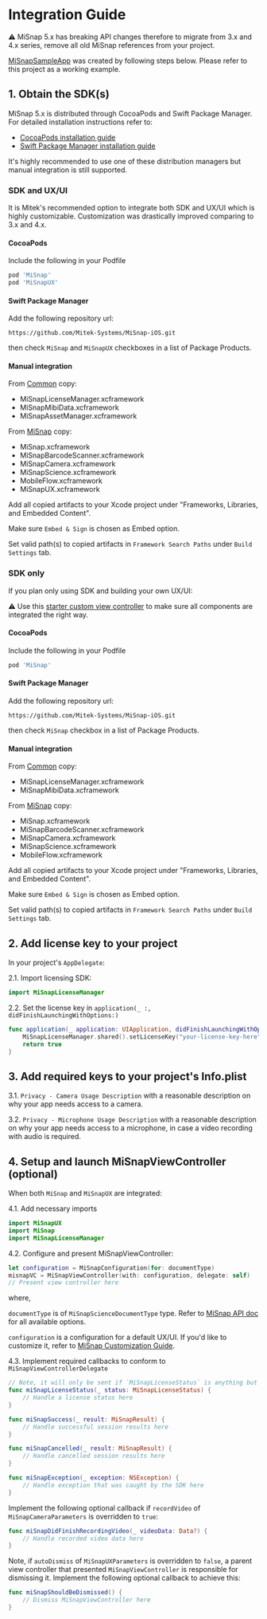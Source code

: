 # Integration Guide

:warning: MiSnap 5.x has breaking API changes therefore to migrate from 3.x and 4.x series, remove all old MiSnap references from your project.

[MiSnapSampleApp](../../../Examples/Apps/MiSnap/MiSnapSampleApp) was created by following steps below. Please refer to this project as a working example.

## 1. Obtain the SDK(s)
MiSnap 5.x is distributed through CocoaPods and Swift Package Manager. For detailed installation instructions refer to:
* [CocoaPods installation guide](https://guides.cocoapods.org/using/using-cocoapods.html)
* [Swift Package Manager installation guide](https://developer.apple.com/documentation/swift_packages/adding_package_dependencies_to_your_app)

It's highly recommended to use one of these distribution managers but manual integration is still supported.

### SDK and UX/UI
It is Mitek's recommended option to integrate both SDK and UX/UI which is highly customizable. Customization was drastically improved comparing to 3.x and 4.x.

#### CocoaPods

Include the following in your Podfile

```Ruby
pod 'MiSnap'
pod 'MiSnapUX'
```
#### Swift Package Manager

Add the following repository url:

`https://github.com/Mitek-Systems/MiSnap-iOS.git`

then check `MiSnap` and `MiSnapUX` checkboxes in a list of Package Products.

#### Manual integration

From [Common](../../../SDKs/Common) copy:
* MiSnapLicenseManager.xcframework
* MiSnapMibiData.xcframework
* MiSnapAssetManager.xcframework

From [MiSnap](../../../SDKs/MiSnap) copy:
* MiSnap.xcframework
* MiSnapBarcodeScanner.xcframework
* MiSnapCamera.xcframework
* MiSnapScience.xcframework
* MobileFlow.xcframework
* MiSnapUX.xcframework

Add all copied artifacts to your Xcode project under "Frameworks, Libraries, and Embedded Content". 

Make sure `Embed & Sign` is chosen as Embed option.

Set valid path(s) to copied artifacts in `Framework Search Paths` under `Build Settings` tab.

### SDK only

If you plan only using SDK and building your own UX/UI:

:warning: Use this [starter custom view controller](../../../Examples/Snippets/MiSnap/CustomViewController.swift) to make sure all components are integrated the right way.

#### CocoaPods

Include the following in your Podfile

```Ruby
pod 'MiSnap'
```
#### Swift Package Manager

Add the following repository url:

`https://github.com/Mitek-Systems/MiSnap-iOS.git`

then check `MiSnap` checkbox in a list of Package Products.

#### Manual integration

From [Common](../../../SDKs/Common) copy:
* MiSnapLicenseManager.xcframework
* MiSnapMibiData.xcframework

From [MiSnap](../../../SDKs/MiSnap) copy:
* MiSnap.xcframework
* MiSnapBarcodeScanner.xcframework
* MiSnapCamera.xcframework
* MiSnapScience.xcframework
* MobileFlow.xcframework

Add all copied artifacts to your Xcode project under "Frameworks, Libraries, and Embedded Content". 

Make sure `Embed & Sign` is chosen as Embed option.

Set valid path(s) to copied artifacts in `Framework Search Paths` under `Build Settings` tab.

## 2. Add license key to your project

In your project's `AppDelegate`:

2.1. Import licensing SDK:
```Swift
import MiSnapLicenseManager
```
2.2. Set the license key in `application(_ :, didFinishLaunchingWithOptions:)`

```Swift
func application(_ application: UIApplication, didFinishLaunchingWithOptions launchOptions: [UIApplication.LaunchOptionsKey: Any]?) -> Bool {
    MiSnapLicenseManager.shared().setLicenseKey("your-license-key-here")
    return true
}
```

## 3. Add required keys to your project's Info.plist

3.1. `Privacy - Camera Usage Description` with a reasonable description on why your app needs access to a camera.

3.2. `Privacy - Microphone Usage Description` with a reasonable description on why your app needs access to a microphone, in case a video recording with audio is required.

## 4. Setup and launch MiSnapViewController (optional)

When both `MiSnap` and `MiSnapUX` are integrated:

4.1. Add necessary imports
```Swift
import MiSnapUX
import MiSnap
import MiSnapLicenseManager
```
4.2. Configure and present MiSnapViewController:
```Swift
let configuration = MiSnapConfiguration(for: documentType)
misnapVC = MiSnapViewController(with: configuration, delegate: self)
// Present view controller here
```
where,

`documentType` is of `MiSnapScienceDocumentType` type. Refer to [MiSnap API doc](https://htmlpreview.github.io/?https://github.com/Mitek-Systems/MiSnap-iOS/blob/main/Docs/API/MiSnap/MiSnap/Enums/MiSnapScienceDocumentType.html) for all available options.

`configuration` is a configuration for a default UX/UI. If you'd like to customize it, refer to [MiSnap Customization Guide](customization_guide.md).

4.3. Implement required callbacks to conform to `MiSnapViewControllerDelegate`

```Swift
// Note, it will only be sent if `MiSnapLicenseStatus` is anything but `.valid`
func miSnapLicenseStatus(_ status: MiSnapLicenseStatus) {
    // Handle a license status here
}

func miSnapSuccess(_ result: MiSnapResult) {
    // Handle successful session results here
}

func miSnapCancelled(_ result: MiSnapResult) {
    // Handle cancelled session results here 
}

func miSnapException(_ exception: NSException) {
    // Handle exception that was caught by the SDK here
}
```
Implement the following optional callback if `recordVideo` of `MiSnapCameraParameters` is overridden to `true`:
```Swift
func miSnapDidFinishRecordingVideo(_ videoData: Data?) {
    // Handle recorded video data here
}
```
Note, if `autoDismiss` of `MiSnapUXParameters` is overridden to `false`, a parent view controller that presented `MiSnapViewController` is responsible for dismissing it. Implement the following optional callback to achieve this:
```Swift
func miSnapShouldBeDismissed() {
    // Dismiss MiSnapViewController here
}
```